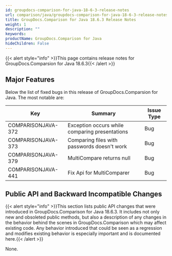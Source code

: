 ```yaml
---
id: groupdocs-comparison-for-java-18-6-3-release-notes
url: comparison/java/groupdocs-comparison-for-java-18-6-3-release-notes
title: GroupDocs.Comparison for Java 18.6.3 Release Notes
weight: 1
description: ""
keywords: 
productName: GroupDocs.Comparison for Java
hideChildren: False
---
```

{{< alert style="info" >}}This page contains release notes for GroupDocs.Comparsion for Java 18.6.3{{< /alert >}}

## Major Features

Below the list of fixed bugs in this release of GroupDocs.Comparsion for Java. The most notable are:

| Key | Summary | Issue Type |
| --- | --- | --- |
| COMPARISONJAVA-372 | Exception occurs while comparing presentations | Bug |
| COMPARISONJAVA-373 | Comparing files with passwords doesn't work | Bug |
| COMPARISONJAVA-379 | MultiCompare returns null | Bug |
| COMPARISONJAVA-441 | Fix Api for MultiComparer | Bug |

## Public API and Backward Incompatible Changes

{{< alert style="info" >}}This section lists public API changes that were introduced in GroupDocs.Comparison for Java 18.6.3. It includes not only new and obsoleted public methods, but also a description of any changes in the behavior behind the scenes in GroupDocs.Comparison which may affect existing code. Any behavior introduced that could be seen as a regression and modifies existing behavior is especially important and is documented here.{{< /alert >}}

None.
